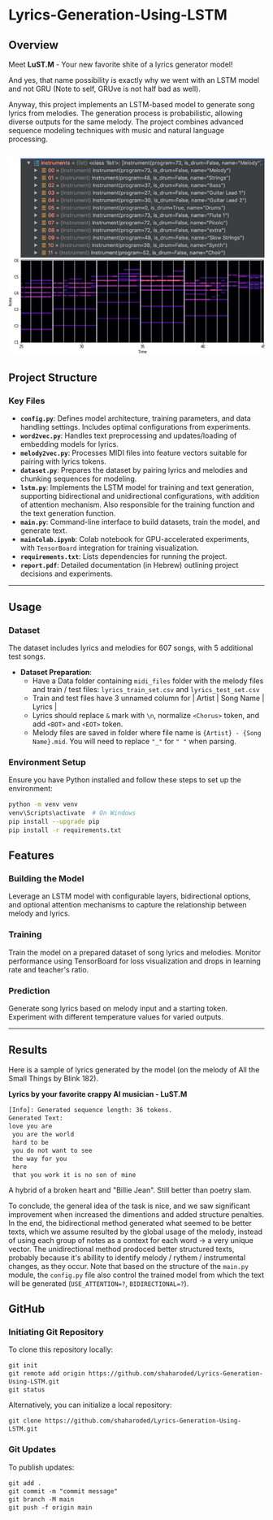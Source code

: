 # Lyrics-Generation-Using-LSTM

## Overview
Meet **LuST.M** - Your new favorite shite of a lyrics generator model!

And yes, that name possibility is exactly why we went with an LSTM model and not GRU (Note to self, GRUve is not half bad as well).

Anyway, this project implements an LSTM-based model to generate song lyrics from melodies. The generation process is probabilistic, allowing diverse outputs for the same melody. The project combines advanced sequence modeling techniques with music and natural language processing.

![midi image](Images/midi_image.png)
---

## Project Structure

### Key Files
- **`config.py`**: Defines model architecture, training parameters, and data handling settings. Includes optimal configurations from experiments.
- **`word2vec.py`**: Handles text preprocessing and updates/loading of embedding models for lyrics.
- **`melody2vec.py`**: Processes MIDI files into feature vectors suitable for pairing with lyrics tokens.
- **`dataset.py`**: Prepares the dataset by pairing lyrics and melodies and chunking sequences for modeling.
- **`lstm.py`**: Implements the LSTM model for training and text generation, supporting bidirectional and unidirectional configurations, with addition of attention mechanism. Also responsible for the training function and the text generation function.
- **`main.py`**: Command-line interface to build datasets, train the model, and generate text.
- **`mainColab.ipynb`**: Colab notebook for GPU-accelerated experiments, with `TensorBoard` integration for training visualization.
- **`requirements.txt`**: Lists dependencies for running the project.
- **`report.pdf`**: Detailed documentation (in Hebrew) outlining project decisions and experiments.

---

## Usage

### Dataset
The dataset includes lyrics and melodies for 607 songs, with 5 additional test songs. 

- **Dataset Preparation**:
  - Have a Data folder containing `midi_files` folder with the melody files and train / test files: `lyrics_train_set.csv` and `lyrics_test_set.csv`
  - Train and test files have 3 unnamed column for | Artist | Song Name | Lyrics |
  - Lyrics should replace `&` mark with `\n`, normalize `<Chorus>` token, and add `<BOT>` and `<EOT>` token.
  - Melody files are saved in folder where file name is `{Artist} - {Song Name}.mid`. You will need to replace `"_"` for `" "` when parsing. 

### Environment Setup
Ensure you have Python installed and follow these steps to set up the environment:

```bash
python -m venv venv
venv\Scripts\activate  # On Windows
pip install --upgrade pip
pip install -r requirements.txt
```

## Features
### Building the Model
Leverage an LSTM model with configurable layers, bidirectional options, and optional attention mechanisms to capture the relationship between melody and lyrics.

### Training
Train the model on a prepared dataset of song lyrics and melodies. Monitor performance using TensorBoard for loss visualization and drops in learning rate and teacher's ratio.

### Prediction
Generate song lyrics based on melody input and a starting token. Experiment with different temperature values for varied outputs.

---

## Results

Here is a sample of lyrics generated by the model (on the melody of All the Small Things by Blink 182).

**Lyrics by your favorite crappy AI musician - LuST.M**

```
[Info]: Generated sequence length: 36 tokens.
Generated Text:
love you are
 you are the world
 hard to be
 you do not want to see
 the way for you
 here
 that you work it is no son of mine
```
A hybrid of a broken heart and "Billie Jean". Still better than poetry slam.

To conclude, the general idea of the task is nice, and we saw significant improvement when increased the dimentions and added structure penalties.
In the end, the bidirectional method generated what seemed to be better texts, which we assume resulted by the global usage of the melody, instead of using each group of notes as a context for each word -> a very unique vector.
The unidirectional method prodoced better structured texts, probably because it's abillity to identify melody / rythem / instrumental changes, as they occur.
Note that based on the structure of the `main.py` module, the `config.py` file also control the trained model from which the text will be generated (`USE_ATTENTION=?`, `BIDIRECTIONAL=?`).

## GitHub
### Initiating Git Repository
To clone this repository locally:
```
git init
git remote add origin https://github.com/shaharoded/Lyrics-Generation-Using-LSTM.git
git status
```
Alternatively, you can initialize a local repository:
```
git clone https://github.com/shaharoded/Lyrics-Generation-Using-LSTM.git
```

### Git Updates
To publish updates:
```
git add .
git commit -m "commit message"
git branch -M main
git push -f origin main
```